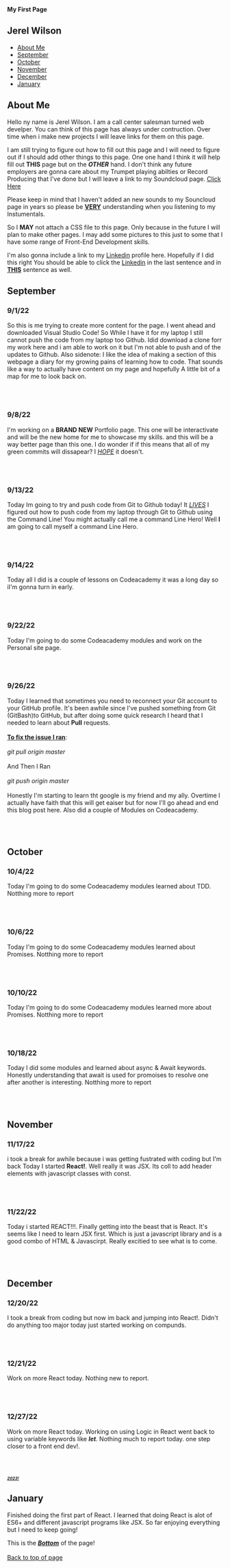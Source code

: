 <!DOCTYPE>
<htmL> 
    <head>
    <b>My First Page</b>
    </head>
    <body>
        <nav>
        <h2 id="logo">Jerel Wilson</h2>
        <ul class="navigation-items">
            <li class="navigation-item"><a href="#about-me">About Me</a></li>
            <li class="navigation-item"><a href="#september">September</a></li>
            <li class="navigation-item"><a href="#october">October</a></li>
            <li class="navigation-item"><a href="#november">November</a></li>
            <li class="navigation-item"><a href="#december">December</a></li>
            <li class="navigation-item"><a href="#january">January</a></li>
        </ul>
        </nav>
    </body>
    <main>
      <section id="about-me">
        <div class="about-me-container">
          <div class="about-me-text-container">
            <h2>About Me</h2>
            <p>
            Hello ny name is Jerel Wilson. I am a call center salesman turned web develper.
            You can think of this page has always under contruction. Over time when i make new projects I will leave links for them on this page.
            </p>
            <p>
            I am still trying to figure out how to fill out this page and I will need to figure out if I should add other things to this page. One one hand I think it             will help fill out <b>THIS</b> page but on the <b><em>OTHER</b></em> hand. I don't think any future employers are gonna care about my Trumpet                           playing abilties or Record Producing that I've done but I will leave a link to my Soundcloud page. <a href="https://soundcloud.com/dj-no-face-1">Click Here</a>
            </p>
            <p>
              Please keep in mind that I haven't added an new sounds to my Souncloud page in years so please be <ins><b>VERY</b></ins> understanding when you listening to my Instumentals.
            </p>             
            <p>
                So I <b>MAY</b> not attach a CSS file to this page. Only because in the future I will plan to make other pages. I may add some pictures to this just to some that             I have some range of Front-End Development skills. 
            </p>
              <p>
              I'm also gonna include a link to my <a href="https://www.linkedin.com/in/jerel-wilson-82b79b176">Linkedin</a> profile here. Hopefully if I did this right You should be able to click the <a href="https://www.linkedin.com/in/jerel-wilson-82b79b176">Linkedin</a> in the last sentence and in <b><ins>THIS</ins></b> sentence as well. </p>
            <section id="september">
             <div class="september-container">
              <div class="september-text-container">
            <h2>September</h2>
              <h3>9/1/22</h3>
            <p>
            So this is me trying to create more content for the page. I went ahead and downloaded Visual Studio Code! So While I have it for my laptop I still cannot push the code from my laptop too Github. Idid download a clone forr my work here and i am able to work on it but I'm not able to push and of the updates to Github. Also sidenote: I like the idea of making a section of this webpage a diary for my growing pains of learning how to code. That sounds like a way to actually have content on my page and hopefully A little bit of a map for me to look back on.
            </p>
              <br></br>
                <h3>9/8/22</h3>
            <p>
            I'm working on a <b>BRAND NEW</b> Portfolio page. This one will be interactivate and will be the new home for me to showcase my skills. and this will be a way better page than this one. I do wonder if if this means that all of my green commits will dissapear? I <i><ins>HOPE</i></ins> it doesn't.
            </p>
              <br></br>
                <h3>9/13/22</h3>
            <p>
            Today Im going to try and push code from Git to Github today! It <i><ins>LIVES</i></ins> I figured out how to push code from my laptop through Git to Github using the Command Line! You might actually call me a command Line Hero! Well <b>I</b> am going to call myself a command Line Hero.
            </p>
            <br></br>
                <h3>9/14/22</h3>
            <p>
            Today all I did is a couple of lessons on Codeacademy it was a long day so iI'm gonna turn in early.
            </p>
            <br></br>
                <h3>9/22/22</h3>
            <p>
            Today I'm going to do some Codeacademy modules and work on the Personal site page.
            </p>
            <br></br>
                <h3>9/26/22</h3>
            <p>
            Today I learned that sometimes you need to reconnect your Git account to your GitHub profile. It's been awhile since I've pushed something from Git (GitBash)to GitHub, but after doing some quick research I heard that I needed to learn about <B>Pull</b> requests.
            <br></br>
            <ins><b><u>To fix the issue I ran</ins></b></u>:
            <br></br>
            <i>git pull origin master</i>
            <br></br>And Then I Ran<br></br>
           <i>git push origin master</i>
            <br></br>
            Honestly I'm starting to learn tht google is my friend and my ally. Overtime I actually have faith that this will get eaiser but for now I'll go ahead and end this blog post here. Also did a couple of Modules on Codeacademy.
            </p>
            <br></br>
            <section id="october">
             <div class="october-container">
              <div class="october-text-container">
            <h2>October</h2>
             <h3>10/4/22</h3>
            <p>
            Today I'm going to do some Codeacademy modules learned about TDD. Notthing more to report
            </p>
            <br></br>
            <h3>10/6/22</h3>
            <p>
            Today I'm going to do some Codeacademy modules learned about Promises. Notthing more to report
            </p>
            <br></br>
            <h3>10/10/22</h3>
            <p>
            Today I'm going to do some Codeacademy modules learned more about Promises. Notthing more to report
            </p>
            <br></br>
            <h3>10/18/22</h3>
            <p>
            Today I did some modules and learned about async & Await keywords. Honestly understanding that await is used for promoises to resolve one after another is interesting. Notthing more to report
            </p>
            <br></br>
            <section id="november">
             <div class="november-container">
              <div class="november-text-container">
            <h2>November</h2>
            <h3>11/17/22</h3>
            <p>
            i took a break for awhile because i was getting fustrated with coding but I'm back Today I started <b>React!</b>. Well really it was JSX. Its coll to add header elements with javascript classes with const.
            </p>
            <br></br>
             <h3>11/22/22</h3>
            <p>
            Today i started REACT!!!. Finally getting into the beast that is React. It's seems like I need to learn JSX first. Which is just a javascript library and is a good combo of HTML & Javascirpt. Really excitied to see what is to come.
            </p>
            <br></br>
            <section id="december">
             <div class="december-container">
              <div class="december-text-container">
            <h2>December</h2>
            <h3>12/20/22</h3>
            <p>
            I took a break from coding but now im back and jumping into React!. Didn't do anything too major today just started working on compunds.
            </p>
            <br></br>
            <h3>12/21/22</h3>
            <p>
            Work on more React today. Nothing new to report.
            </p>
            <br></br>
             <h3>12/27/22</h3>
            <p>
            Work on more React today. Working on using Logic in React went back to using variable keywords like <b><i>let</b></i>. Nothing much to report today. one step closer to a front end dev!.
            </p>
            <br></br>
            <b><i><ins><h1>2023!</h1></ins></i></b> 
            <section id="january">
             <div class="january-container">
              <div class="january-text-container">
            <h2>January</h2>
            <p>
            Finished doing the first part of React. I learned that doing React is alot of ES6+ and different javascript programs like JSX. So far enjoying everything but I need to keep going!</p>
   </main>
             <footer>This is the <b><i><ins>Bottom</ins></i></b> of the page!</footer><br /><a href="#top">Back to top of page</a>
</html>


